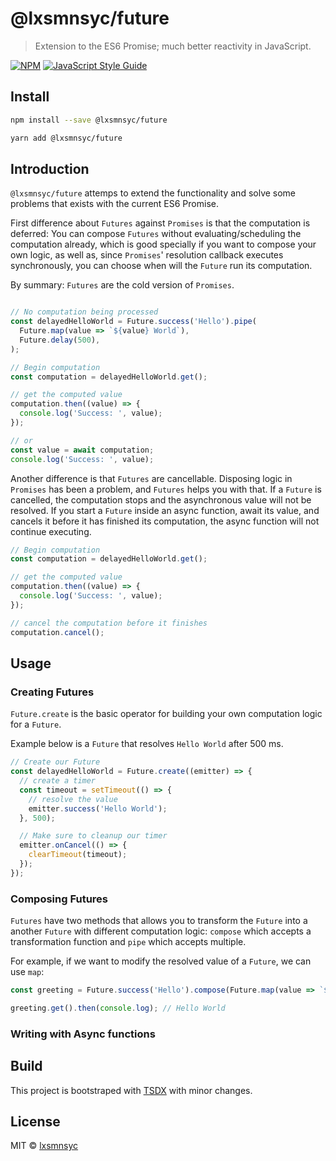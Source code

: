 # @lxsmnsyc/future

> Extension to the ES6 Promise; much better reactivity in JavaScript.

[![NPM](https://img.shields.io/npm/v/@lxsmnsyc/future.svg)](https://www.npmjs.com/package/@lxsmnsyc/future) [![JavaScript Style Guide](https://img.shields.io/badge/code_style-standard-brightgreen.svg)](https://standardjs.com)

## Install

```bash
npm install --save @lxsmnsyc/future
```

```bash
yarn add @lxsmnsyc/future
```

## Introduction

`@lxsmnsyc/future` attemps to extend the functionality and solve some problems that exists with the current ES6 Promise.

First difference about `Futures` against `Promises` is that the computation is deferred: You can compose `Futures` without evaluating/scheduling the computation already, which is good specially if you want to
compose your own logic, as well as, since `Promises`' resolution callback executes synchronously, you can choose when will the `Future` run its computation.

By summary: `Futures` are the cold version of `Promises`.

```typescript

// No computation being processed
const delayedHelloWorld = Future.success('Hello').pipe(
  Future.map(value => `${value} World`),
  Future.delay(500),
);

// Begin computation
const computation = delayedHelloWorld.get();

// get the computed value
computation.then((value) => {
  console.log('Success: ', value);
});

// or
const value = await computation;
console.log('Success: ', value);
```

Another difference is that `Futures` are cancellable. Disposing logic in `Promises` has been a problem, and `Futures` helps you with that. If a `Future` is cancelled, the computation stops and the asynchronous value will not be resolved. If you start a `Future` inside an async function, await its value, and cancels it before it has finished its computation, the async function will not continue executing.

```typescript
// Begin computation
const computation = delayedHelloWorld.get();

// get the computed value
computation.then((value) => {
  console.log('Success: ', value);
});

// cancel the computation before it finishes
computation.cancel();
```


## Usage

### Creating Futures

`Future.create` is the basic operator for building your own computation logic for a `Future`.

Example below is a `Future` that resolves `Hello World` after 500 ms.

```typescript
// Create our Future
const delayedHelloWorld = Future.create((emitter) => {
  // create a timer
  const timeout = setTimeout(() => {
    // resolve the value
    emitter.success('Hello World');
  }, 500);

  // Make sure to cleanup our timer
  emitter.onCancel(() => {
    clearTimeout(timeout);
  });
});
```

### Composing Futures

`Futures` have two methods that allows you to transform the `Future` into a another `Future` with different computation logic: `compose` which accepts a transformation function and `pipe` which accepts multiple.

For example, if we want to modify the resolved value of a `Future`, we can use `map`:

```typescript
const greeting = Future.success('Hello').compose(Future.map(value => `${value} World`));

greeting.get().then(console.log); // Hello World
```

### Writing with Async functions

## Build

This project is bootstraped with [TSDX](https://github.com/jaredpalmer/tsdx) with minor changes.

## License

MIT © [lxsmnsyc](https://github.com/lxsmnsyc)

